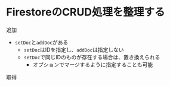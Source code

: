 # FirestoreのCRUD処理を整理する

追加

- `setDoc`と`addDoc`がある
	- `setDoc`はIDを指定し、`addDoc`は指定しない
	- `setDoc`で同じIDのものが存在する場合は、置き換えられる
		- オプションでマージするように指定することも可能

取得
